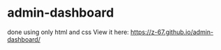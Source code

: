 # admin-dashboard
done using only html and css
View it here: https://z-67.github.io/admin-dashboard/
